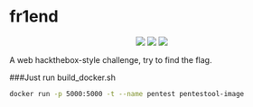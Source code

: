 # fr1end
<p align=center>
<a target="_blank" href="LICENSE" title="License: MIT"><img src="https://img.shields.io/badge/License-MIT-blue.svg"></a>
<a target="_blank" href="React" title="React"><img src="https://img.shields.io/badge/-ReactJs-61DAFB?logo=react&logoColor=white&style=for-the-badge"></a>
<a target="_blank" href="Node" title="Node"><img src="https://img.shields.io/badge/node-latest-green"></a>
</p>

A web hackthebox-style challenge, try to find the flag.

###Just run build_docker.sh 
```bash
docker run -p 5000:5000 -t --name pentest pentestool-image
```
